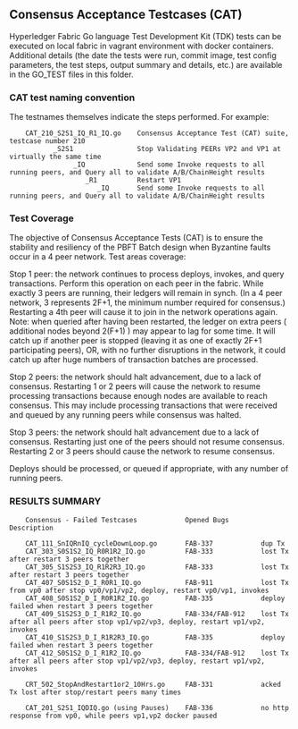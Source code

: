 ## Consensus Acceptance Testcases (CAT)
Hyperledger Fabric Go language Test Development Kit (TDK)
tests can be executed on local fabric in vagrant environment with docker
containers.
Additional details (the date the tests were run, commit image,
test config parameters, the test steps, output summary and details, etc.)
are available in the GO_TEST files in this folder.

### CAT test naming convention

The testnames themselves indicate the steps performed. For example:

```
    CAT_210_S2S1_IQ_R1_IQ.go    Consensus Acceptance Test (CAT) suite, testcase number 210
           _S2S1                Stop Validating PEERs VP2 and VP1 at virtually the same time
                _IQ             Send some Invoke requests to all running peers, and Query all to validate A/B/ChainHeight results
                   _R1          Restart VP1
                      _IQ       Send some Invoke requests to all running peers, and Query all to validate A/B/ChainHeight results
```

### Test Coverage

The objective of Consensus Acceptance Tests (CAT) is to ensure the
stability and resiliency of the
PBFT Batch design when Byzantine faults occur in a 4 peer network.
Test areas coverage:

Stop 1 peer: the network continues to process deploys, invokes, and query
transactions.
Perform this operation on each peer in the fabric.
While exactly 3 peers are running, their ledgers will remain in synch.
(In a 4 peer network, 3 represents 2F+1, the minimum number required for
consensus.)
Restarting a 4th peer will cause it to join in the network operations again.
Note: when queried after having been restarted, the ledger on extra
peers ( additional nodes beyond  2(F+1) )
may appear to lag for some time. It will catch up if another peer is
stopped (leaving it as one of exactly 2F+1 participating peers), OR, with
no further disruptions in the network,
it could catch up after huge numbers of transaction batches are processed.

Stop 2 peers: the network should halt advancement, due to a lack of consensus.
Restarting 1 or 2 peers will cause the network to resume processing
transactions because enough nodes are available to reach consensus. This may
include processing transactions that were received and queued by any running
peers while consensus was halted.

Stop 3 peers: the network should halt advancement due to a lack of consensus.
Restarting just one of the peers should not resume consensus.
Restarting 2 or 3 peers should cause the network to resume consensus.

Deploys should be processed, or queued if appropriate, with any number of
running peers.


### RESULTS SUMMARY

```
    Consensus - Failed Testcases            Opened Bugs        Description

    CAT_111_SnIQRnIQ_cycleDownLoop.go       FAB-337            dup Tx
    CAT_303_S0S1S2_IQ_R0R1R2_IQ.go          FAB-333            lost Tx after restart 3 peers together
    CAT_305_S1S2S3_IQ_R1R2R3_IQ.go          FAB-333            lost Tx after restart 3 peers together
    CAT_407_S0S1S2_D_I_R0R1_IQ.go           FAB-911            lost Tx from vp0 after stop vp0/vp1/vp2, deploy, restart vp0/vp1, invokes
    CAT_408_S0S1S2_D_I_R0R1R2_IQ.go         FAB-335            deploy failed when restart 3 peers together
    CAT_409_S1S2S3_D_I_R1R2_IQ.go           FAB-334/FAB-912    lost Tx after all peers after stop vp1/vp2/vp3, deploy, restart vp1/vp2, invokes
    CAT_410_S1S2S3_D_I_R1R2R3_IQ.go         FAB-335            deploy failed when restart 3 peers together
    CAT_412_S0S1S2_D_I_R1R2_IQ.go           FAB-334/FAB-912    lost Tx after all peers after stop vp1/vp2/vp3, deploy, restart vp1/vp2, invokes

    CRT_502_StopAndRestart1or2_10Hrs.go     FAB-331            acked Tx lost after stop/restart peers many times

    CAT_201_S2S1_IQDIQ.go (using Pauses)    FAB-336            no http response from vp0, while peers vp1,vp2 docker paused
```

